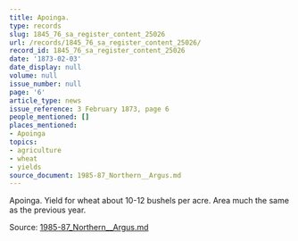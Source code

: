 ```yaml
---
title: Apoinga.
type: records
slug: 1845_76_sa_register_content_25026
url: /records/1845_76_sa_register_content_25026/
record_id: 1845_76_sa_register_content_25026
date: '1873-02-03'
date_display: null
volume: null
issue_number: null
page: '6'
article_type: news
issue_reference: 3 February 1873, page 6
people_mentioned: []
places_mentioned:
- Apoinga
topics:
- agriculture
- wheat
- yields
source_document: 1985-87_Northern__Argus.md
---
```


Apoinga.  Yield for wheat about 10-12 bushels per acre.  Area much the same as the previous year.

Source: [1985-87_Northern__Argus.md](/downloads/markdown/1985-87_Northern__Argus.md)
